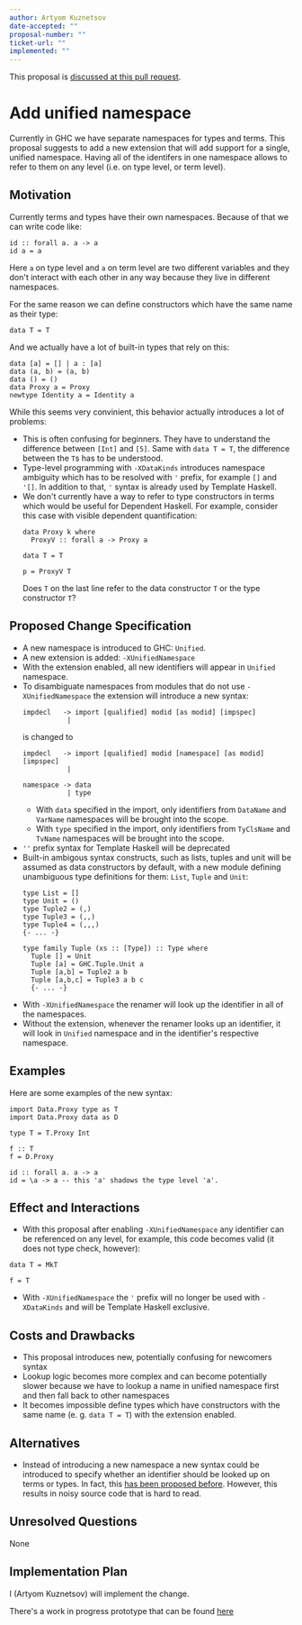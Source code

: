 ```yaml
---
author: Artyom Kuznetsov
date-accepted: ""
proposal-number: ""
ticket-url: ""
implemented: ""
---
```


This proposal is [discussed at this pull request](https://github.com/ghc-proposals/ghc-proposals/pull/270).

# Add unified namespace

Currently in GHC we have separate namespaces for types and terms. This proposal
suggests to add a new extension that will add support for a single, unified namespace. Having all of the identifers in one namespace allows to refer to them on any level (i.e. on type level, or term level).

## Motivation

Currently terms and types have their own namespaces. Because of that we can write code like:

```
id :: forall a. a -> a
id a = a
```

Here `a` on type level and `a` on term level are two different variables and they don't interact with each other in any way because they live in different namespaces.

For the same reason we can define constructors which have the same name as their
type:

```
data T = T
```

And we actually have a lot of built-in types that rely on this:

```
data [a] = [] | a : [a]
data (a, b) = (a, b)
data () = ()
data Proxy a = Proxy
newtype Identity a = Identity a
```

While this seems very convinient, this behavior actually introduces a lot of
problems:

- This is often confusing for beginners. They have to understand the difference between `[Int]` and `[5]`. Same with `data T = T`, the difference between the `T`s has to be understood.
- Type-level programming with `-XDataKinds` introduces namespace ambiguity which has to be resolved with `'` prefix, for example `[]` and `'[]`. In addition to that, `'` syntax is already used by Template Haskell.
- We don't currently have a way to refer to type constructors in terms which would be useful for Dependent Haskell.
  For example, consider this case with visible dependent quantification:
  ```
  data Proxy k where
    ProxyV :: forall a -> Proxy a
    
  data T = T
  
  p = ProxyV T
  ```
  Does `T` on the last line refer to the data constructor `T` or the type constructor `T`?

## Proposed Change Specification

* A new namespace is introduced to GHC: `Unified`.
* A new extension is added: `-XUnifiedNamespace`
* With the extension enabled, all new identifiers will appear in `Unified` namespace.
* To disambiguate namespaces from modules that do not use `-XUnifiedNamespace` the extension will introduce a new syntax:
  ```
  impdecl   -> import [qualified] modid [as modid] [impspec]
             |
  ```
  is changed to
  ```
  impdecl   -> import [qualified] modid [namespace] [as modid] [impspec]
             |

  namespace -> data
             | type
  ```
   * With `data` specified in the import, only identifiers from `DataName` and `VarName` namespaces will be brought into the scope.
   * With `type` specified in the import, only identifiers from `TyClsName` and `TvName` namespaces will be brought into the scope.
* `''` prefix syntax for Template Haskell will be deprecated
* Built-in ambigous syntax constructs, such as lists, tuples and unit will be assumed as data constructors by default, with a new module defining unambiguous type definitions for them: `List`, `Tuple` and `Unit`:
  ```
  type List = []
  type Unit = ()
  type Tuple2 = (,)
  type Tuple3 = (,,)
  type Tuple4 = (,,,)
  {- ... -}
  
  type family Tuple (xs :: [Type]) :: Type where
    Tuple [] = Unit
    Tuple [a] = GHC.Tuple.Unit a
    Tuple [a,b] = Tuple2 a b
    Tuple [a,b,c] = Tuple3 a b c
    {- ... -}
  ```
* With `-XUnifiedNamespace` the renamer will look up the identifier in all of the namespaces.
* Without the extension, whenever the renamer looks up an identifier, it will look in `Unified` namespace and in the identifier's respective namespace.

## Examples

Here are some examples of the new syntax:

```
import Data.Proxy type as T
import Data.Proxy data as D

type T = T.Proxy Int

f :: T
f = D.Proxy

id :: forall a. a -> a
id = \a -> a -- this 'a' shadows the type level 'a'.
```

## Effect and Interactions

* With this proposal after enabling `-XUnifiedNamespace` any identifier can be referenced on any level, for example, this code becomes valid (it does not type check, however):
```
data T = MkT

f = T
```

* With `-XUnifiedNamespace` the `'` prefix will no longer be used with `-XDataKinds` and will be Template Haskell exclusive.

## Costs and Drawbacks

- This proposal introduces new, potentially confusing for newcomers syntax
- Lookup logic becomes more complex and can become potentially slower because
  we have to lookup a name in unified namespace first and then fall back to
  other namespaces
- It becomes impossible define types which have constructors with the same
  name (e. g. `data T = T`) with the extension enabled.

## Alternatives

* Instead of introducing a new namespace a new syntax could be introduced to specify whether an identifier should be looked up on terms or types. In fact, this [has been proposed before](https://github.com/ghc-proposals/ghc-proposals/pull/214). However, this results in noisy source code that is hard to read.

## Unresolved Questions

None

## Implementation Plan

I (Artyom Kuznetsov) will implement the change.

There's a work in progress prototype that can be found [here](https://gitlab.haskell.org/hithroc/ghc/tree/wip/unified-namespaces)
